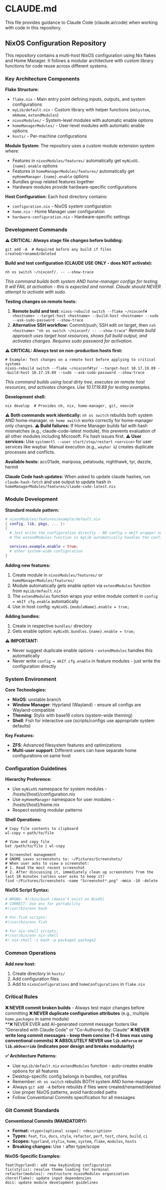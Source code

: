 # CLAUDE.md

This file provides guidance to Claude Code (claude.ai/code) when working with code in this repository.

## NixOS Configuration Repository

This repository contains a multi-host NixOS configuration using Nix flakes and Home Manager. It follows a modular architecture with custom library functions for code reuse across different systems.

### Key Architecture Components

**Flake Structure:**
- `flake.nix` - Main entry point defining inputs, outputs, and system configurations
- `myLib/default.nix` - Custom library with helper functions (`mkSystem`, `mkHome`, `extendModules`)
- `nixosModules/` - System-level modules with automatic enable options
- `homeManagerModules/` - User-level modules with automatic enable options
- `hosts/` - Per-machine configurations

**Module System:**
The repository uses a custom module extension system where:
- Features in `nixosModules/features/` automatically get `myNixOS.{name}.enable` options
- Features in `homeManagerModules/features/` automatically get `myHomeManager.{name}.enable` options
- Bundles group related features together
- Hardware modules provide hardware-specific configurations

**Host Configuration:**
Each host directory contains:
- `configuration.nix` - NixOS system configuration
- `home.nix` - Home Manager user configuration
- `hardware-configuration.nix` - Hardware-specific settings

### Development Commands

**⚠️ CRITICAL: Always stage file changes before building:**
```fish
git add -A  # Required before any build if files created/renamed/deleted
```

**Build and test configuration (CLAUDE USE ONLY - does NOT activate):**
```fish
nh os switch ~/nixconf/. -- --show-trace
```
*This command builds both system AND home-manager configs for testing. It will FAIL at activation - this is expected and normal. Claude should NEVER attempt to activate with sudo.*

**Testing changes on remote hosts:**
1. **Remote build and test:** `nixos-rebuild switch --flake ~/nixconf#<hostname> --target-host <hostname> --build-host <hostname> --sudo --ask-sudo-password --show-trace`
2. **Alternative SSH workflow:** Commit/push, SSH edit on target, then `ssh <hostname> "nh os switch ~/nixconf/ -- --show-trace"`
*Remote build approach uses target host resources, shows full build output, and activates changes. Requires sudo password for activation.*

**⚠️ CRITICAL: Always test on non-production hosts first:**
```fish
# Example: Test changes on a remote host before applying to critical systems
nixos-rebuild switch --flake ~/nixconf#tyr --target-host 10.17.19.89 --build-host 10.17.19.89 --sudo --ask-sudo-password --show-trace
```
*This command builds using local dirty tree, executes on remote host resources, and activates changes. Use 10.17.19.89 for testing examples.*

**Development shell:**
```fish
nix develop  # Provides nh, nix, home-manager, git, neovim
```

**⚠️ Both commands work identically:** `nh os switch` rebuilds both system AND home-manager. `nh home switch` works correctly for home-manager only changes.
**⚠️ Build failures:** If Home Manager builds fail with hash mismatches (e.g., claude-code-latest module), this prevents evaluation of all other modules including Microsoft. Fix hash issues first.
**⚠️ User services:** Use `systemctl --user start/stop/restart <service>` for user services like waybar. Manual execution (e.g., `waybar &`) creates duplicate processes and conflicts.

**Available hosts:** acc01ade, mariposa, petalouda, nighthawk, tyr, dazzle, hermit

**Claude Code hash updates:**
When asked to update claude hashes, run `claude-hash-fetch` and use output to update hash in `homeManagerModules/features/claude-code-latest.nix`

### Module Development

**Standard module pattern:**
```nix
# nixosModules/features/example/default.nix
{ config, lib, pkgs, ... }:
{
  # Just write the configuration directly - NO config = mkIf wrapper needed!
  # The extendModules function in myLib automatically handles the config = mkIf cfg.enable wrapper

  services.example.enable = true;
  # other system-wide configuration
}
```

**Adding new features:**
1. Create module in `nixosModules/features/` or `homeManagerModules/features/`
2. Module automatically gets enable option via `extendModules` function from `myLib/default.nix`
3. The `extendModules` function wraps your entire module content in `config = mkIf cfg.enable` automatically
4. Use in host config: `myNixOS.{moduleName}.enable = true;`

**Adding bundles:**
1. Create in respective `bundles/` directory
2. Gets enable option: `myNixOS.bundles.{name}.enable = true;`

**⚠️ IMPORTANT:**
- Never suggest duplicate enable options - `extendModules` handles this automatically
- Never write `config = mkIf cfg.enable` in feature modules - just write the configuration directly

### System Environment

**Core Technologies:**
- **NixOS**: unstable branch
- **Window Manager**: Hyprland (Wayland) - ensure all configs are Wayland-compatible
- **Theming**: Stylix with base16 colors (system-wide theming)
- **Shell**: Fish for interactive use (scripts/configs use appropriate system defaults)

**Key Features:**
- **ZFS**: Advanced filesystem features and optimizations  
- **Multi-user support**: Different users can have separate home configurations on same host

### Configuration Guidelines

**Hierarchy Preference:**
- Use `myNixOS` namespace for system modules - /hosts/{host}/configuration.nix
- Use `myHomeManager` namespace for user modules - /hosts/{host}/home.nix
- Respect existing modular patterns

**Shell Operations:**
```fish
# Copy file contents to clipboard
wl-copy < path/to/file

# View and copy file
bat /path/to/file | wl-copy

# Screenshot management
# GNOME saves screenshots to: ~/Pictures/Screenshots/
# When user asks to view a screenshot:
# 1. Read the most recent screenshot
# 2. After discussing it, immediately clean up screenshots from the last 10 minutes (unless user asks to keep it)
find ~/Pictures/Screenshots -name "Screenshot*.png" -mmin -10 -delete
```

**NixOS Script Syntax:**
```bash
# WRONG: #!/bin/bash (doesn't exist on NixOS)
# CORRECT: Use env for portability
#!/usr/bin/env bash

# For fish scripts:
#!/usr/bin/env fish

# For nix-shell scripts:
#!/usr/bin/env nix-shell
#! nix-shell -i bash -p package1 package2
```

### Common Operations

**Add new host:**
1. Create directory in `hosts/`
2. Add configuration files
3. Add to `nixosConfigurations` and `homeConfigurations` in `flake.nix`

### Critical Rules

**❌ NEVER commit broken builds** - Always test major changes before committing
**❌ NEVER duplicate configuration attributes** (e.g., multiple `home.packages` in same module)  
**❌ NEVER EVER add AI-generated commit message footers like "Generated with Claude Code" or "Co-Authored-By: Claude" 
**❌ NEVER write long commit messages - keep them concise (1-4 lines max using conventional commits)**
**❌ ABSOLUTELY NEVER use `lib.mkForce` or `lib.mkOverride` (indicates poor design and breaks modularity)**

**✅ Architecture Patterns:**
- Use `myLib/default.nix` `extendModules` function - auto-creates enable options for all features
- Desktop-specific config belongs in bundles, not profiles
- Remember: `nh os switch` rebuilds BOTH system AND home-manager
- Always `git add -A` before rebuilds if files were created/renamed/deleted
- Use proper NixOS patterns, avoid hardcoded paths
- Follow Conventional Commits specification for all messages

### Git Commit Standards

**Conventional Commits (MANDATORY):**
- **Format:** `<type>[optional scope]: <description>`
- **Types:** `feat`, `fix`, `docs`, `style`, `refactor`, `perf`, `test`, `chore`, `build`, `ci`
- **Scopes:** `hyprland`, `stylix`, `home`, `system`, `flake`, `modules`, `hosts`
- **Breaking changes:** Use `!` after type/scope

**NixOS-Specific Examples:**
```
feat(hyprland): add new keybinding configuration
fix(stylix): resolve theme loading for terminal
refactor(modules): restructure nixosModules organization  
chore(flake): update input dependencies
docs: update module development guidelines
```

